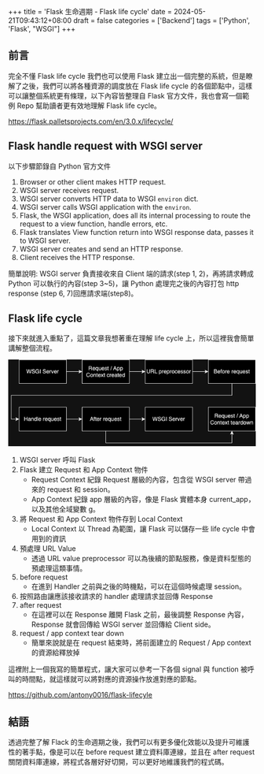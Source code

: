 +++
title = 'Flask 生命週期 - Flask life cycle'
date = 2024-05-21T09:43:12+08:00
draft = false
categories = ['Backend']
tags = ['Python', 'Flask', "WSGI"]
+++

## 前言

完全不懂 Flask life cycle 我們也可以使用 Flask 建立出一個完整的系統，但是瞭解了之後，我們可以將各種資源的調度放在 Flask life cycle 的各個節點中，這樣可以讓整個系統更有條理，以下內容皆整理自 Flask 官方文件，我也會寫一個範例 Repo 幫助讀者更有效地理解 Flask life cycle。

<https://flask.palletsprojects.com/en/3.0.x/lifecycle/>

## Flask handle request with WSGI server

以下步驟節錄自 Python 官方文件

1. Browser or other client makes HTTP request.
2. WSGI server receives request.
3. WSGI server converts HTTP data to WSGI `environ` dict.
4. WSGI server calls WSGI application with the `environ`.
5. Flask, the WSGI application, does all its internal processing to route the request to a view function, handle errors, etc.
6. Flask translates View function return into WSGI response data, passes it to WSGI server.
7. WSGI server creates and send an HTTP response.
8. Client receives the HTTP response.

簡單說明: WSGI server 負責接收來自 Client 端的請求(step 1, 2)，再將請求轉成 Python 可以執行的內容(step 3~5)，讓 Python 處理完之後的內容打包 http response (step 6, 7)回應請求端(step8)。

## Flask life cycle

接下來就進入重點了，這篇文章我想著重在理解 life cycle 上，所以這裡我會簡單講解整個流程。

![flask-lifecycle.drawio.png](./flask-lifecycle.drawio.png)

1. WSGI server 呼叫 Flask
2. Flask 建立 Request 和 App Context 物件
    - Request Context 紀錄 Request 層級的內容，包含從 WSGI server 帶過來的 request 和 session。
    - App Context 紀錄 app 層級的內容，像是 Flask 實體本身 current_app，以及其他全域變數 g。
3. 將 Request 和 App Context 物件存到 Local Context
    - Local Context 以 Thread 為範圍，讓 Flask 可以儲存一些 life cycle 中會用到的資訊
4. 預處理 URL Value
    - 透過 URL value preprocessor 可以為後續的節點服務，像是資料型態的預處理這類事情。
5. before request
    - 在進到 Handler 之前與之後的時機點，可以在這個時候處理 session。
6. 按照路由讓應該接收請求的 handler 處理請求並回傳 Response
7. after request
    - 在這裡可以在 Response 離開 Flask 之前，最後調整 Response 內容，Response 就會回傳給 WSGI server 並回傳給 Client side。
8. request /  app context tear down
    - 簡單來說就是在 request 結束時，將前面建立的 Request / App context 的資源給釋放掉

這裡附上一個我寫的簡單程式，讓大家可以參考一下各個 signal 與 function 被呼叫的時間點，就這樣就可以將對應的資源操作放進對應的節點。

<https://github.com/antony0016/flask-lifecyle>

## 結語

透過完整了解 Flack 的生命週期之後，我們可以有更多優化效能以及提升可維護性的著手點，像是可以在 before request 建立資料庫連線，並且在 after request 關閉資料庫連線，將程式各層好好切開，可以更好地維護我們的程式碼。
